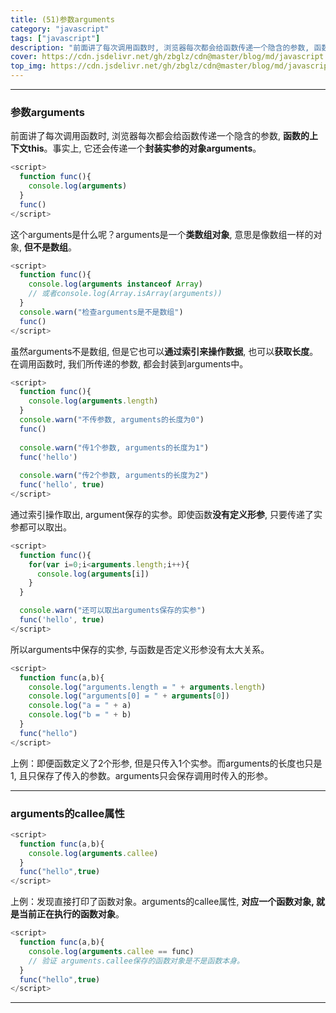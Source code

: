 ```yaml
---
title: (51)参数arguments
category: "javascript"
tags: ["javascript"]
description: "前面讲了每次调用函数时, 浏览器每次都会给函数传递一个隐含的参数, 函数的上下文this。事实上, 它还会传递一个封装实参的对象arguments。"
cover: https://cdn.jsdelivr.net/gh/zbglz/cdn@master/blog/md/javascript.svg
top_img: https://cdn.jsdelivr.net/gh/zbglz/cdn@master/blog/md/javascript.svg
---
```


***

### 参数arguments


前面讲了每次调用函数时, 浏览器每次都会给函数传递一个隐含的参数, **函数的上下文this**。事实上, 它还会传递一个**封装实参的对象arguments**。


```js js
<script>
  function func(){
    console.log(arguments)
  }
  func()
</script>
```


这个arguments是什么呢？arguments是一个**类数组对象**, 意思是像数组一样的对象, **但不是数组**。


```js js
<script>
  function func(){
    console.log(arguments instanceof Array)
    // 或者console.log(Array.isArray(arguments))
  }
  console.warn("检查arguments是不是数组")
  func()
</script>
```


虽然arguments不是数组, 但是它也可以**通过索引来操作数据**, 也可以**获取长度**。在调用函数时, 我们所传递的参数, 都会封装到arguments中。


```js js
<script>
  function func(){
    console.log(arguments.length)
  }
  console.warn("不传参数, arguments的长度为0")
  func()
  
  console.warn("传1个参数, arguments的长度为1")
  func('hello')
  
  console.warn("传2个参数, arguments的长度为2")
  func('hello', true)
</script>
```


通过索引操作取出, argument保存的实参。即使函数**没有定义形参**, 只要传递了实参都可以取出。


```js js
<script>
  function func(){
    for(var i=0;i<arguments.length;i++){
      console.log(arguments[i])
    }
  }

  console.warn("还可以取出arguments保存的实参")
  func('hello', true)
</script>
```


所以arguments中保存的实参, 与函数是否定义形参没有太大关系。


```js js
<script>
  function func(a,b){
    console.log("arguments.length = " + arguments.length)
    console.log("arguments[0] = " + arguments[0])
    console.log("a = " + a)
    console.log("b = " + b)
  }
  func("hello")
</script>
```


上例：即便函数定义了2个形参, 但是只传入1个实参。而arguments的长度也只是1, 且只保存了传入的参数。arguments只会保存调用时传入的形参。

***

### arguments的callee属性


```js js
<script>
  function func(a,b){
    console.log(arguments.callee)
  }
  func("hello",true)
</script>
```


上例：发现直接打印了函数对象。arguments的callee属性, **对应一个函数对象, 就是当前正在执行的函数对象**。


```js js
<script>
  function func(a,b){
    console.log(arguments.callee == func) 
    // 验证 arguments.callee保存的函数对象是不是函数本身。
  }
  func("hello",true)
</script>
```


***